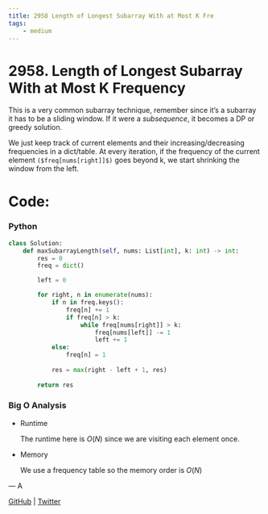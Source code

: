 ```yaml
---
title: 2958 Length of Longest Subarray With at Most K Fre
tags:
    - medium
---
```



# 2958. Length of Longest Subarray With at Most K Frequency

This is a very common subarray technique, remember since it’s a subarray it has to be a sliding window. If it were a $subsequence$, it becomes a DP or greedy solution.

We just keep track of current elements and their increasing/decreasing frequencies in a dict/table. At every iteration, if the frequency of the current element `($freq[nums[right]]$)` goes beyond k, we start shrinking the window from the left.

# Code:

### Python

```python
class Solution:
    def maxSubarrayLength(self, nums: List[int], k: int) -> int:
        res = 0
        freq = dict()

        left = 0

        for right, n in enumerate(nums):
            if n in freq.keys():
                freq[n] += 1
                if freq[n] > k:
                    while freq[nums[right]] > k:
                        freq[nums[left]] -= 1
                        left += 1
            else:
                freq[n] = 1
            
            res = max(right - left + 1, res)
        
        return res
```

### Big O Analysis

- Runtime
    
    The runtime here is $O(N)$ since we are visiting each element once.
    
- Memory
    
    We use a frequency table so the memory order is $O(N)$
    

— A

[GitHub](https://github.com/AtharvaKamble) | [Twitter](https://twitter.com/AtharvaKamble07)